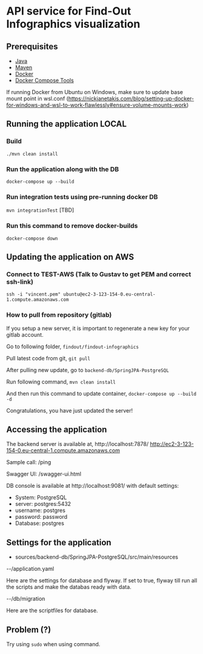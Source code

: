 # API service for Find-Out Infographics visualization  


## Prerequisites
- [Java](https://java.com/en/download/)
- [Maven](https://maven.apache.org/)
- [Docker](https://www.docker.com/)
- [Docker Compose Tools](https://docs.docker.com/compose/install/)

If running Docker from Ubuntu on Windows, make sure to update base mount point in wsl.conf (https://nickjanetakis.com/blog/setting-up-docker-for-windows-and-wsl-to-work-flawlessly#ensure-volume-mounts-work)  

## Running the application LOCAL

### Build
`./mvn clean install`
### Run the application along with the DB 
`docker-compose up --build`
### Run integration tests using pre-running docker DB
`mvn integrationTest`  [TBD]

### Run this command to remove docker-builds
`docker-compose down`

## Updating the application on AWS

### Connect to TEST-AWS (Talk to Gustav to get PEM and correct ssh-link)
`ssh -i "vincent.pem" ubuntu@ec2-3-123-154-0.eu-central-1.compute.amazonaws.com`

### How to pull from repository (gitlab)
If you setup a new server, it is important to regenerate a new key for your gitlab account.

Go to following folder,
 `findout/findout-infographics`

Pull latest code from git,
 `git pull`
 
After pulling new update, go to
 `backend-db/SpringJPA-PostgreSQL`
 
Run following command,
 `mvn clean install`

And then run this command to update container,
 `docker-compose up --build -d` 
 
Congratulations, you have just updated the server!

## Accessing the application

The backend server is available at, 
http://localhost:7878/
http://ec2-3-123-154-0.eu-central-1.compute.amazonaws.com

Sample call: /ping

Swagger UI: /swagger-ui.html

DB console is available at http://localhost:9081/ with default settings:
- System: PostgreSQL
- server: postgres:5432
- username: postgres
- password: password
- Database: postgres

## Settings for the application
- sources/backend-db/SpringJPA-PostgreSQL/src/main/resources

--/application.yaml

Here are the settings for database and flyway. If set to true, flyway till run all the scripts and make the databas ready with data.

--/db/migration

Here are the scriptfiles for database.

## Problem (?)
Try using `sudo` when using command.

